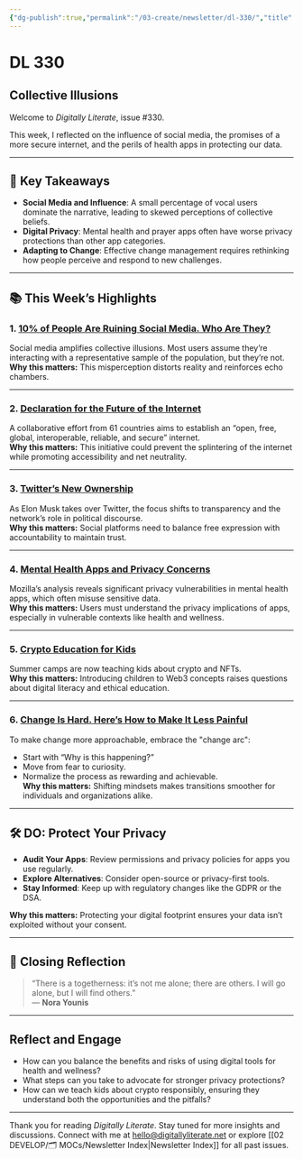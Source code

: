 ```yaml
---
{"dg-publish":true,"permalink":"/03-create/newsletter/dl-330/","title":"Collective Illusions","tags":["apps","data","futures","health","privacy","security","social-media","twitter"],"created":"2022-05-07","updated":"2022-05-07"}
---
```



# DL 330

## Collective Illusions  

Welcome to _Digitally Literate_, issue #330.  

This week, I reflected on the influence of social media, the promises of a more secure internet, and the perils of health apps in protecting our data.  

---

## 🔖 Key Takeaways  

- **Social Media and Influence**: A small percentage of vocal users dominate the narrative, leading to skewed perceptions of collective beliefs.  
- **Digital Privacy**: Mental health and prayer apps often have worse privacy protections than other app categories.  
- **Adapting to Change**: Effective change management requires rethinking how people perceive and respond to new challenges.  

---

## 📚 This Week’s Highlights  

### 1. **[10% of People Are Ruining Social Media. Who Are They?](https://www.youtube.com/watch?v=_U6mIdVqktk)**  
Social media amplifies collective illusions. Most users assume they’re interacting with a representative sample of the population, but they’re not.  
**Why this matters:** This misperception distorts reality and reinforces echo chambers.  

---

### 2. **[Declaration for the Future of the Internet](https://www.theverge.com/2022-04-28/23046652/declaration-for-the-future-of-the-internet-eu-us-regulation-commitment-announced)**  
A collaborative effort from 61 countries aims to establish an “open, free, global, interoperable, reliable, and secure” internet.  
**Why this matters:** This initiative could prevent the splintering of the internet while promoting accessibility and net neutrality.  

---

### 3. **[Twitter’s New Ownership](https://www.eff.org/deeplinks/2022/04/twitter-has-new-owner-heres-what-he-should-do)**  
As Elon Musk takes over Twitter, the focus shifts to transparency and the network’s role in political discourse.  
**Why this matters:** Social platforms need to balance free expression with accountability to maintain trust.  

---

### 4. **[Mental Health Apps and Privacy Concerns](https://www.theverge.com/2022-05-02/23045250/mozilla-mental-health-app-privacy-analysis)**  
Mozilla’s analysis reveals significant privacy vulnerabilities in mental health apps, which often misuse sensitive data.  
**Why this matters:** Users must understand the privacy implications of apps, especially in vulnerable contexts like health and wellness.  

---

### 5. **[Crypto Education for Kids](https://www.vox.com/the-goods/23020971/crypto-kids-nfts-web3-education-summer-camp)**  
Summer camps are now teaching kids about crypto and NFTs.  
**Why this matters:** Introducing children to Web3 concepts raises questions about digital literacy and ethical education.  

---

### 6. **[Change Is Hard. Here’s How to Make It Less Painful](https://hbr.org/2022/04/change-is-hard-heres-how-to-make-it-less-painful)**  
To make change more approachable, embrace the "change arc":  
- Start with “Why is this happening?”  
- Move from fear to curiosity.  
- Normalize the process as rewarding and achievable.  
**Why this matters:** Shifting mindsets makes transitions smoother for individuals and organizations alike.  

---

## 🛠️ DO: Protect Your Privacy  

- **Audit Your Apps**: Review permissions and privacy policies for apps you use regularly.  
- **Explore Alternatives**: Consider open-source or privacy-first tools.  
- **Stay Informed**: Keep up with regulatory changes like the GDPR or the DSA.  

**Why this matters:** Protecting your digital footprint ensures your data isn’t exploited without your consent.  

---

## 🌟 Closing Reflection  

> “There is a togetherness: it’s not me alone; there are others. I will go alone, but I will find others.”  
> — **Nora Younis**

---

## Reflect and Engage  

- How can you balance the benefits and risks of using digital tools for health and wellness?  
- What steps can you take to advocate for stronger privacy protections?  
- How can we teach kids about crypto responsibly, ensuring they understand both the opportunities and the pitfalls?  

---

Thank you for reading _Digitally Literate_. Stay tuned for more insights and discussions. Connect with me at [hello@digitallyliterate.net](mailto:hello@digitallyliterate.net) or explore [[02 DEVELOP/🗂️ MOCs/Newsletter Index\|Newsletter Index]] for all past issues.  
